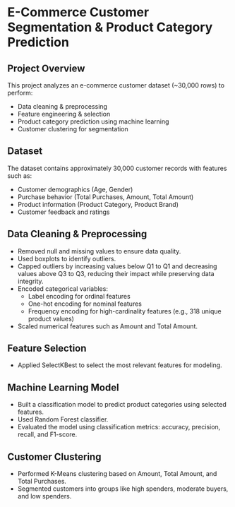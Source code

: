 # E-Commerce Customer Segmentation & Product Category Prediction

## Project Overview

This project analyzes an e-commerce customer dataset (~30,000 rows) to perform:

- Data cleaning & preprocessing
- Feature engineering & selection
- Product category prediction using machine learning
- Customer clustering for segmentation

## Dataset

The dataset contains approximately 30,000 customer records with features such as:

- Customer demographics (Age, Gender)
- Purchase behavior (Total Purchases, Amount, Total Amount)
- Product information (Product Category, Product Brand)
- Customer feedback and ratings

## Data Cleaning & Preprocessing

- Removed null and missing values to ensure data quality.
- Used boxplots to identify outliers.
- Capped outliers by increasing values below Q1 to Q1 and decreasing values above Q3 to Q3, reducing their impact while preserving data integrity.
- Encoded categorical variables:
  - Label encoding for ordinal features
  - One-hot encoding for nominal features
  - Frequency encoding for high-cardinality features (e.g., 318 unique product values)
- Scaled numerical features such as Amount and Total Amount.

## Feature Selection

- Applied SelectKBest to select the most relevant features for modeling.

## Machine Learning Model

- Built a classification model to predict product categories using selected features.
- Used Random Forest classifier.
- Evaluated the model using classification metrics: accuracy, precision, recall, and F1-score.

## Customer Clustering

- Performed K-Means clustering based on Amount, Total Amount, and Total Purchases.
- Segmented customers into groups like high spenders, moderate buyers, and low spenders.

